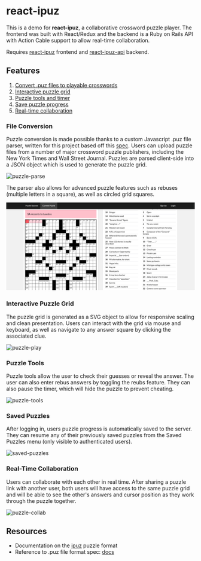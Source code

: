 # react-ipuz

This is a demo for **react-ipuz**, a collaborative crossword puzzle player. The frontend was built with React/Redux and the backend is a Ruby on Rails API with Action Cable support to allow real-time collaboration.

Requires [react-ipuz](https://github.com/ihollander/react-ipuz) frontend and [react-ipuz-api](https://github.com/ihollander/react-ipuz-api) backend.

## Features
1. [Convert .puz files to playable crosswords](#file-conversion)
2. [Interactive puzzle grid](#interactive-puzzle-grid)
3. [Puzzle tools and timer](#puzzle-tools)
4. [Save puzzle progress](#saved-puzzles)
5. [Real-time collaboration](#real-time-collaboration)

### File Conversion
Puzzle conversion is made possible thanks to a custom Javascript .puz file parser, written for this project based off this [spec](https://code.google.com/archive/p/puz/wikis/FileFormat.wiki). Users can upload puzzle files from a number of major crossword puzzle publishers, including the New York Times and Wall Street Journal. Puzzles are parsed client-side into a JSON object which is used to generate the puzzle grid.

![puzzle-parse](gifs/puzzle-parsing.gif)

The parser also allows for advanced puzzle features such as rebuses (multiple letters in a square), as well as circled grid squares.

![puzzle-circles](gifs/puzzle-circles.png)

### Interactive Puzzle Grid
The puzzle grid is generated as a SVG object to allow for responsive scaling and clean presentation. Users can interact with the grid via mouse and keyboard, as well as navigate to any answer square by clicking the associated clue.

![puzzle-play](gifs/puzzle-play.gif)

### Puzzle Tools
Puzzle tools allow the user to check their guesses or reveal the answer. The user can also enter rebus answers by toggling the reubs feature. They can also pause the timer, which will hide the puzzle to prevent cheating.

![puzzle-tools](gifs/puzzle-tools.gif)

### Saved Puzzles
After logging in, users puzzle progress is automatically saved to the server. They can resume any of their previously saved puzzles from the Saved Puzzles menu (only visible to authenticated users).

![saved-puzzles](gifs/puzzle-save.gif)

### Real-Time Collaboration
Users can collaborate with each other in real time. After sharing a puzzle link with another user, both users will have access to the same puzzle grid and will be able to see the other's answers and cursor position as they work through the puzzle together.

![puzzle-collab](gifs/puzzle-collab.gif)

## Resources
* Documentation on the [ipuz](http://www.ipuz.org/) puzzle format 
* Reference to .puz file format spec: [docs](https://code.google.com/archive/p/puz/wikis/FileFormat.wiki)
